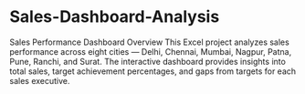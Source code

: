 # Sales-Dashboard-Analysis
Sales Performance Dashboard Overview This Excel project analyzes sales performance across eight cities — Delhi, Chennai, Mumbai, Nagpur, Patna, Pune, Ranchi, and Surat. The interactive dashboard provides insights into total sales, target achievement percentages, and gaps from targets for each sales executive.
